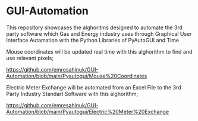 # GUI-Automation
This repository showcases the alghoritms designed to automate the 3rd party software which Gas and Energy industry uses through Graphical User Interface Autamation with the Python Libraries of PyAutoGUI and Time

Mouse coordinates will be updated real time with this alghorithm to find and use relavant pixels;

https://github.com/emresahinuk/GUI-Automation/blob/main/Pyautogui/Mouse%20Coordinates

Electric Meter Exchange will be automated from an Excel File to the 3rd Party Industry Standart Software with this alghorithm;

https://github.com/emresahinuk/GUI-Automation/blob/main/Pyautogui/Electric%20Meter%20Exchange
